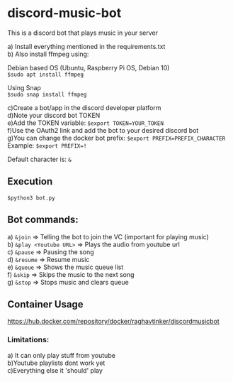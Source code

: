 # discord-music-bot

This is a discord bot that plays music in your server

a) Install everything mentioned in the requirements.txt<br>
b) Also install ffmpeg using: <br>

Debian based OS (Ubuntu, Raspberry Pi OS, Debian 10)<br>
```$sudo apt install ffmpeg```<br>

Using Snap<br>
```$sudo snap install ffmpeg```<br>

c)Create a bot/app in the discord developer platform<br>
d)Note your discord bot TOKEN<br>
e)Add the TOKEN variable: ```$export TOKEN=YOUR_TOKEN```<br>
f)Use the OAuth2 link and add the bot to your desired discord bot<br>
g)You can change the docker bot prefix: ```$export PREFIX=PREFIX_CHARACTER```<br>
Example: ```$export PREFIX=!```<br>

Default character is: ```&```

## Execution
```$python3 bot.py```<br>

## Bot commands:

a) ```&join``` => Telling the bot to join the VC (important for playing music)<br>
b) ```&play <Youtube URL>``` => Plays the audio from youtube url<br>
c) ```&pause``` => Pausing the song<br>
d) ```&resume``` => Resume music<br>
e) ```&queue``` => Shows the music queue list<br>
f) ```&skip``` => Skips the music to the next song<br>
g) ```&stop``` => Stops music and clears queue<br>

## Container Usage
https://hub.docker.com/repository/docker/raghavtinker/discordmusicbot<br>
### Limitations:
a) It can only play stuff from youtube<br>
b)Youtube playlists dont work yet<br>
c)Everything else it 'should' play